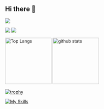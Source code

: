 ## Hi there 👋

![](http://github-profile-summary-cards.vercel.app/api/cards/profile-details?username=DaichiAndo)

![](http://github-profile-summary-cards.vercel.app/api/cards/most-commit-language?username=DaichiAndo)
![](http://github-profile-summary-cards.vercel.app/api/cards/stats?username=DaichiAndo)

<p align="left"> 
  <img alt="Top Langs" height="150px" src="https://github-readme-stats.vercel.app/api/top-langs/?username=DaichiAndo&layout=compact" />
  <img alt="github stats" height="150px" src="https://github-readme-stats.vercel.app/api?username=DaichiAndo&show_icons=true" />
</p>

[![trophy](https://github-profile-trophy.vercel.app/?username=DaichiAndo)](https://github.com/ryo-ma/github-profile-trophy)

[![My Skills](https://skillicons.dev/icons?i=linux,aws,terraform,docker,git,github,githubactions,heroku,netlify,firebase,html,css,sass,bootstrap,js,ts,vue,nuxtjs,vuetify,react,nextjs,materialui,jquery,jest,cypress,webpack,nodejs,express,npm,yarn,ruby,rails,py,php,nginx,mysql,redis
)](https://skillicons.dev)



<!--
**DaichiAndo/DaichiAndo** is a ✨ _special_ ✨ repository because its `README.md` (this file) appears on your GitHub profile.

Here are some ideas to get you started:

- 🔭 I’m currently working on ...
- 🌱 I’m currently learning ...
- 👯 I’m looking to collaborate on ...
- 🤔 I’m looking for help with ...
- 💬 Ask me about ...
- 📫 How to reach me: ...
- 😄 Pronouns: ...
- ⚡ Fun fact: ...
-->
